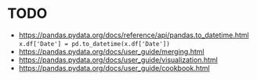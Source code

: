 
# TODO

* <https://pandas.pydata.org/docs/reference/api/pandas.to_datetime.html>
  `x.df['Date'] = pd.to_datetime(x.df['Date'])`
* <https://pandas.pydata.org/docs/user_guide/merging.html>
* <https://pandas.pydata.org/docs/user_guide/visualization.html>
* <https://pandas.pydata.org/docs/user_guide/cookbook.html>
